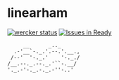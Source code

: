 # linearham

[![wercker status](https://app.wercker.com/status/284280f33f13e936de0d544a332121af/s/master "wercker status")](https://app.wercker.com/project/bykey/284280f33f13e936de0d544a332121af)
[![Issues in Ready](https://badge.waffle.io/matsengrp/linearham.png?label=ready&title=Ready)](http://waffle.io/matsengrp/linearham)

```
     __      _.._
  .-'__`-._.'.--.'.__.,
 /--'  '-._.'    '-._./
/__.--._.--._.'``-.__/
'._.-'-._.-._.-''-..'
```
